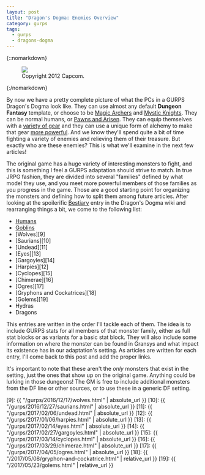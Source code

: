 ```yaml
---
layout: post
title: "Dragon's Dogma: Enemies Overview"
category: gurps
tags:
  - gurps
  - dragons-dogma
---
```


{::nomarkdown}
<figure>
  <img src="{{ "/assets/DDENEMIES.jpg" | absolute_url }}"/>
  <figcaption>Copyright 2012 Capcom.</figcaption>
</figure>
{:/nomarkdown}

By now we have a pretty complete picture of what the PCs in a GURPS Dragon's
Dogma look like. They can use almost any default **Dungeon Fantasy** template,
or choose to be [Magic Archers][1] and [Mystic Knights][2]. They can be normal
humans, or [Pawns and Arisen][3]. They can equip themselves with
a [variety of gear][4] and they can use a unique form of alchemy to make that
gear [more powerful][5]. And we know they'll spend quite a bit of time fighting
a variety of enemies and relieving them of their treasure. But exactly who are
these enemies? This is what we'll examine in the next few articles!

The original game has a huge variety of interesting monsters to fight, and this
is something I feel a GURPS adaptation should strive to match. In true JRPG
fashion, they are divided into several "families" defined by what model they
use, and you meet more powerful members of those families as you progress in the
game. Those are a good starting point for organizing the monsters and defining
how to split them among future articles. After looking at the spoilerific
[Bestiary][6] entry in the Dragon's Dogma wiki and rearranging things a bit, we
come to the following list:

- [Humans][7]
- [Goblins][8]
- [Wolves][9]
- [Saurians][10]
- [Undead][11]
- [Eyes][13]
- [Gargoyles][14]
- [Harpies][12]
- [Cyclopes][15]
- [Chimerae][16]
- [Ogres][17]
- [Gryphons and Cockatrices][18]
- [Golems][19]
- Hydras
- Dragons

This entries are written in the order I'll tackle each of them. The idea is to
include GURPS stats for all members of that monster family, either as full stat
blocks or as variants for a basic stat block. They will also include some
information on where the monster can be found in Gransys and what impact its
existence has in our adaptation's setting. As articles are written for each
entry, I'll come back to this post and add the proper links.

It's important to note that these aren't the _only_ monsters that exist in the
setting, just the ones that show up on the original game. Anything could be
lurking in those dungeons! The GM is free to include additional monsters from
the DF line or other sources, or to use these in a generic DF setting.

[1]: https://bira.github.io/octopus-carnival/gurps/2016/10/19/characters-magic-archer.html
[2]: https://bira.github.io/octopus-carnival/gurps/2016/10/20/characters-mystic-knight.html
[3]: https://bira.github.io/octopus-carnival/gurps/2016/10/21/racial-templates.html
[4]: https://bira.github.io/octopus-carnival/gurps/2016/11/22/equipment-part-1.html
[5]: https://bira.github.io/octopus-carnival/gurps/2016/11/25/equipment-part-2.html
[6]: http://dragonsdogma.wikia.com/wiki/Bestiary

[7]: https://bira.github.io/octopus-carnival/gurps/2016/12/07/human-enemies.html
[8]: https://bira.github.io/octopus-carnival/gurps/2016/12/14/goblins.html
[9]: {{ "/gurps/2016/12/17/wolves.html" | absolute_url }}
[10]: {{ "/gurps/2016/12/27/saurians.html" | absolute_url }}
[11]: {{ "/gurps/2017/02/06/undead.html" | absolute_url }}
[12]: {{ "/gurps/2017/01/06/harpies.html" | absolute_url }}
[13]: {{ "/gurps/2017/02/14/eyes.html" | absolute_url }}
[14]: {{ "/gurps/2017/02/27/gargoyles.html" | absolute_url }}
[15]: {{ "/gurps/2017/03/14/cyclopes.html" | absolute_url }}
[16]: {{ "/gurps/2017/03/29/chimerae.html" | absolute_url }}
[17]: {{ "/gurps/2017/04/05/ogres.html" | absolute_url }}
[18]: {{ "/2017/05/08/gryphon-and-cockatrice.html" | relative_url }}
[19]: {{ "/2017/05/23/golems.html" | relative_url }}
